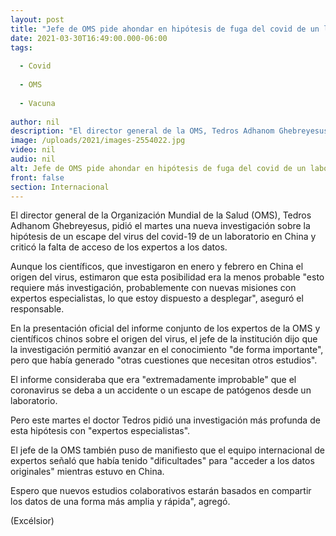 ```yaml
---
layout: post
title: "Jefe de OMS pide ahondar en hipótesis de fuga del covid de un laboratorio"
date: 2021-03-30T16:49:00.000-06:00
tags:
  
  - Covid
  
  - OMS
  
  - Vacuna
  
author: nil
description: "El director general de la OMS, Tedros Adhanom Ghebreyesus, pide una nueva investigación sobre la hipótesis de un escape del virus del covid-19 de un laboratorio en China"
image: /uploads/2021/images-2554022.jpg
video: nil
audio: nil
alt: Jefe de OMS pide ahondar en hipótesis de fuga del covid de un laboratorio
front: false
section: Internacional
---
```


El director general de la Organización Mundial de la Salud (OMS), Tedros Adhanom Ghebreyesus, pidió el martes una nueva investigación sobre la hipótesis de un escape del virus del covid-19 de un laboratorio en China y criticó la falta de acceso de los expertos a los datos.

Aunque los científicos, que investigaron en enero y febrero en China el origen del virus, estimaron que esta posibilidad era la menos probable "esto requiere más investigación, probablemente con nuevas misiones con expertos especialistas, lo que estoy dispuesto a desplegar", aseguró el responsable.

En la presentación oficial del informe conjunto de los expertos de la OMS y científicos chinos sobre el origen del virus, el jefe de la institución dijo que la investigación permitió avanzar en el conocimiento "de forma importante", pero que había generado "otras cuestiones que necesitan otros estudios".

El informe consideraba que era "extremadamente improbable" que el coronavirus se deba a un accidente o un escape de patógenos desde un laboratorio.

Pero este martes el doctor Tedros pidió una investigación más profunda de esta hipótesis con "expertos especialistas".

El jefe de la OMS también puso de manifiesto que el equipo internacional de expertos señaló que había tenido "dificultades" para "acceder a los datos originales" mientras estuvo en China.

Espero que nuevos estudios colaborativos estarán basados en compartir los datos de una forma más amplia y rápida", agregó.

(Excélsior)
